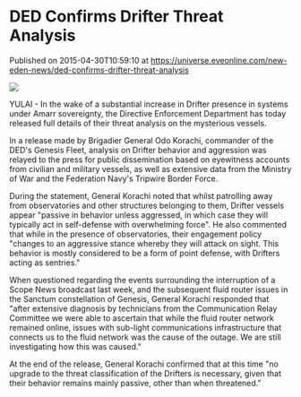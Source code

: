 # DED Confirms Drifter Threat Analysis
Published on 2015-04-30T10:59:10 at https://universe.eveonline.com/new-eden-news/ded-confirms-drifter-threat-analysis

![](http://web.ccpgamescdn.com/newssystem/media/67165/1/deddrifters.png)

YULAI - In the wake of a substantial increase in Drifter presence in systems under Amarr sovereignty, the Directive Enforcement Department has today released full details of their threat analysis on the mysterious vessels.

In a release made by Brigadier General Odo Korachi, commander of the DED's Genesis Fleet, analysis on Drifter behavior and aggression was relayed to the press for public dissemination based on eyewitness accounts from civilian and military vessels, as well as extensive data from the Ministry of War and the Federation Navy's Tripwire Border Force.

During the statement, General Korachi noted that whilst patrolling away from observatories and other structures belonging to them, Drifter vessels appear "passive in behavior unless aggressed, in which case they will typically act in self-defense with overwhelming force". He also commented that while in the presence of observatories, their engagement policy "changes to an aggressive stance whereby they will attack on sight. This behavior is mostly considered to be a form of point defense, with Drifters acting as sentries."

When questioned regarding the events surrounding the interruption of a Scope News broadcast last week, and the subsequent fluid router issues in the Sanctum constellation of Genesis, General Korachi responded that "after extensive diagnosis by technicians from the Communication Relay Committee we were able to ascertain that while the fluid router network remained online, issues with sub-light communications infrastructure that connects us to the fluid network was the cause of the outage. We are still investigating how this was caused."

At the end of the release, General Korachi confirmed that at this time "no upgrade to the threat classification of the Drifters is necessary, given that their behavior remains mainly passive, other than when threatened."
